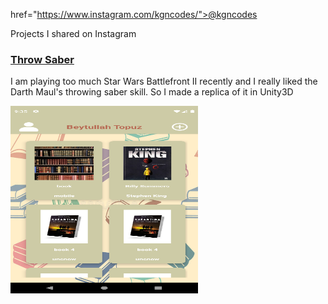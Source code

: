 <a> href="https://www.instagram.com/kgncodes/">@kgncodes</a>
  <p>Projects I shared on Instagram</p>

  <h3><a href="https://github.com/KaganAyten/Simple-Unity-Projects/tree/main/ThrowSaber">Throw Saber</a></h3>
  <p>I am playing too much Star Wars Battlefront II recently and I really liked the Darth Maul's throwing saber skill. So I made a replica of it in Unity3D</p>
  <img src="https://raw.githubusercontent.com/beytullahTopuz/bookApp/main/ss1.png" width="300" height="300">
  
